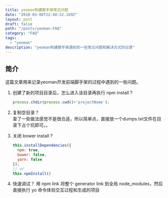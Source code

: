 ```yaml
---
title: yeoman构建脚手架常见问题
date: "2018-03-08T22:40:32.169Z"
layout: post
draft: false
path: "/posts/yeoman-FAQ"
category: "FAQ"
tags:
  - "yeoman"
description: "yeoman构建脚手架遇到的一些常见问题和解决方式的记录"
---
```


## 简介
这篇文章用来记录yeoman开发前端脚手架的过程中遇到的一些问题。

1. 创建了新的项目目录后，怎么进入该目录再执行 npm install ?  
	
	```javascript
	process.chdir(process.cwd()+'projectName');
	```
2. 复制空目录？  
	查了一些做法感觉不是很合适，所以简单点，直接放一个dumps.txt文件在目录下占个坑即可。。
	
3. 关闭 bower install ?
	
	```javascript
	this.installDependencies({
      npm: true,
      bower: false,
      yarn: false
    });
    // or
    this.npmInstall()
	```
	
	
4. 快速调试？
	用 npm link 将整个 generator link 到全局 node_modules，然后直接执行 yo 命令体验交互过程和生成的项目